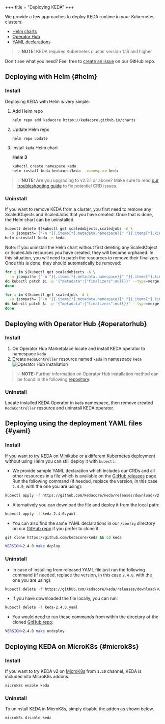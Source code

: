 +++
title = "Deploying KEDA"
+++

We provide a few approaches to deploy KEDA runtime in your Kubernetes clusters:

- [Helm charts](#helm)
- [Operator Hub](#operatorhub)
- [YAML declarations](#yaml)

> 💡 **NOTE:** KEDA requires Kubernetes cluster version 1.16 and higher

Don't see what you need? Feel free to [create an issue](https://github.com/kedacore/keda/issues/new) on our GitHub repo.

## Deploying with Helm {#helm}

### Install

Deploying KEDA with Helm is very simple:

1. Add Helm repo

    ```sh
    helm repo add kedacore https://kedacore.github.io/charts
    ```

2. Update Helm repo

    ```sh
    helm repo update
    ```

3. Install `keda` Helm chart

    **Helm 3**

    ```sh
    kubectl create namespace keda
    helm install keda kedacore/keda --namespace keda
    ```

> 💡 **NOTE:** Are you upgrading to v2.2.1 or above? Make sure to read [our troubleshooting guide](https://keda.sh/docs/latest/troubleshooting/) to fix potential CRD issues.

### Uninstall

If you want to remove KEDA from a cluster, you first need to remove any ScaledObjects and ScaledJobs that you have created. Once that is done, the Helm chart can be uninstalled:

```sh
kubectl delete $(kubectl get scaledobjects,scaledjobs -A \
  -o jsonpath='{"-n "}{.items[*].metadata.namespace}{" "}{.items[*].kind}{"/"}{.items[*].metadata.name}{"\n"}')
helm uninstall keda -n keda
```

Note: if you uninstall the Helm chart without first deleting any ScaledObject or ScaledJob resources you have created, they will become orphaned. In this situation, you will need to patch the resources to remove their finalizers. Once this is done, they should automatically be removed:

```sh
for i in $(kubectl get scaledobjects -A \
  -o jsonpath='{"-n "}{.items[*].metadata.namespace}{" "}{.items[*].kind}{"/"}{.items[*].metadata.name}{"\n"}');
do kubectl patch $i -p '{"metadata":{"finalizers":null}}' --type=merge
done

for i in $(kubectl get scaledjobs -A \
  -o jsonpath='{"-n "}{.items[*].metadata.namespace}{" "}{.items[*].kind}{"/"}{.items[*].metadata.name}{"\n"}');
do kubectl patch $i -p '{"metadata":{"finalizers":null}}' --type=merge
done
```

## Deploying with Operator Hub {#operatorhub}

### Install

1. On Operator Hub Marketplace locate and install KEDA operator to namespace `keda`
2. Create `KedaController` resource named `keda` in namespace `keda`
![Operator Hub installation](https://raw.githubusercontent.com/kedacore/keda-olm-operator/main/images/keda-olm-install.gif)
> 💡 **NOTE:** Further information on Operator Hub installation method can be found in the following [repository](https://github.com/kedacore/keda-olm-operator).

### Uninstall

Locate installed KEDA Operator in `keda` namespace, then remove created `KedaController` resource and uninstall KEDA operator.

## Deploying using the deployment YAML files {#yaml}

### Install

If you want to try KEDA on [Minikube](https://minikube.sigs.k8s.io) or a different Kubernetes deployment without using Helm you can still deploy it with `kubectl`.

- We provide sample YAML declaration which includes our CRDs and all other resources in a file which is available on the [GitHub releases](https://github.com/kedacore/keda/releases) page.
Run the following command (if needed, replace the version, in this case `2.4.0`, with the one you are using):

```sh
kubectl apply -f https://github.com/kedacore/keda/releases/download/v2.4.0/keda-2.4.0.yaml
```

- Alternatively you can download the file and deploy it from the local path:
```sh
kubectl apply -f keda-2.4.0.yaml
```

- You can also find the same YAML declarations in our `/config` directory on our [GitHub repo](https://github.com/kedacore/keda) if you prefer to clone it.

```sh
git clone https://github.com/kedacore/keda && cd keda

VERSION=2.4.0 make deploy
```

### Uninstall

- In case of installing from released YAML file just run the following command (if needed, replace the version, in this case `2.4.0`, with the one you are using):

```sh
kubectl delete -f https://github.com/kedacore/keda/releases/download/v2.4.0/keda-2.4.0.yaml
```

- If you have downloaded the file locally, you can run:

```sh
kubectl delete -f keda-2.4.0.yaml
```

- You would need to run these commands from within the directory of the cloned [GitHub repo](https://github.com/kedacore/keda):

```sh
VERSION=2.4.0 make undeploy
```

## Deploying KEDA on MicroK8s {#microk8s}

### Install

If you want to try KEDA v2 on [MicroK8s](https://microk8s.io/) from `1.20` channel, KEDA is included into MicroK8s addons.

```sh
microk8s enable keda
```

### Uninstall

To uninstall KEDA in MicroK8s, simply disable the addon as shown below.

```sh
microk8s disable keda
```
